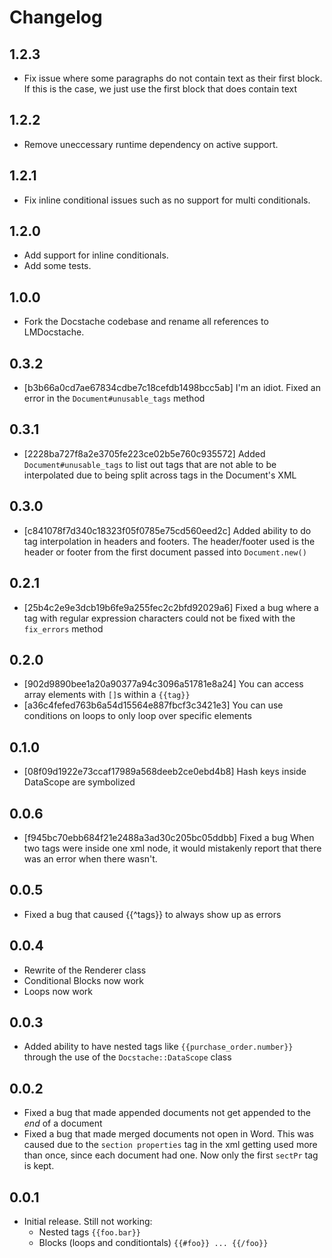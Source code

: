 # Changelog

## 1.2.3
* Fix issue where some paragraphs do not contain text as their first block. If this is the case, we just use the first block that does contain text

## 1.2.2
* Remove uneccessary runtime dependency on active support.

## 1.2.1
* Fix inline conditional issues such as no support for multi conditionals.

## 1.2.0
* Add support for inline conditionals.
* Add some tests.

## 1.0.0
* Fork the Docstache codebase and rename all references to LMDocstache.

## 0.3.2
* [b3b66a0cd7ae67834cdbe7c18cefdb1498bcc5ab] I'm an idiot.  Fixed an error in the `Document#unusable_tags` method

## 0.3.1
* [2228ba727f8a2e3705fe223ce02b5e760c935572] Added `Document#unusable_tags` to list out tags that are not able to be interpolated due to being split across tags in the Document's XML

## 0.3.0
* [c841078f7d340c18323f05f0785e75cd560eed2c] Added ability to do tag interpolation in headers and footers.  The header/footer used is the header or footer from the first document passed into `Document.new()`

## 0.2.1
* [25b4c2e9e3dcb19b6fe9a255fec2c2bfd92029a6] Fixed a bug where a tag with regular expression characters could not be fixed with the `fix_errors` method

## 0.2.0

* [902d9890bee1a20a90377a94c3096a51781e8a24] You can access array elements with `[]`s within a `{{tag}}`
* [a36c4fefed763b6a54d15564e887fbcf3c3421e3] You can use conditions on loops to only loop over specific elements

## 0.1.0

* [08f09d1922e73ccaf17989a568deeb2ce0ebd4b8] Hash keys inside DataScope are symbolized

## 0.0.6

* [f945bc70ebb684f21e2488a3ad30c205bc05ddbb] Fixed a bug When two tags were inside one xml node, it would mistakenly report that there was an error when there wasn't.

## 0.0.5

* Fixed a bug that caused {{^tags}} to always show up as errors

## 0.0.4

* Rewrite of the Renderer class
* Conditional Blocks now work
* Loops now work

## 0.0.3

* Added ability to have nested tags like `{{purchase_order.number}}` through the
  use of the `Docstache::DataScope` class

## 0.0.2

* Fixed a bug that made appended documents not get appended to the *end* of a
  document
* Fixed a bug that made merged documents not open in Word.  This was caused due
  to the `section properties` tag in the xml getting used more than once, since
  each document had one.  Now only the first `sectPr` tag is kept.

## 0.0.1

* Initial release.  Still not working:
  * Nested tags `{{foo.bar}}`
  * Blocks (loops and conditiontals) `{{#foo}} ... {{/foo}}`
